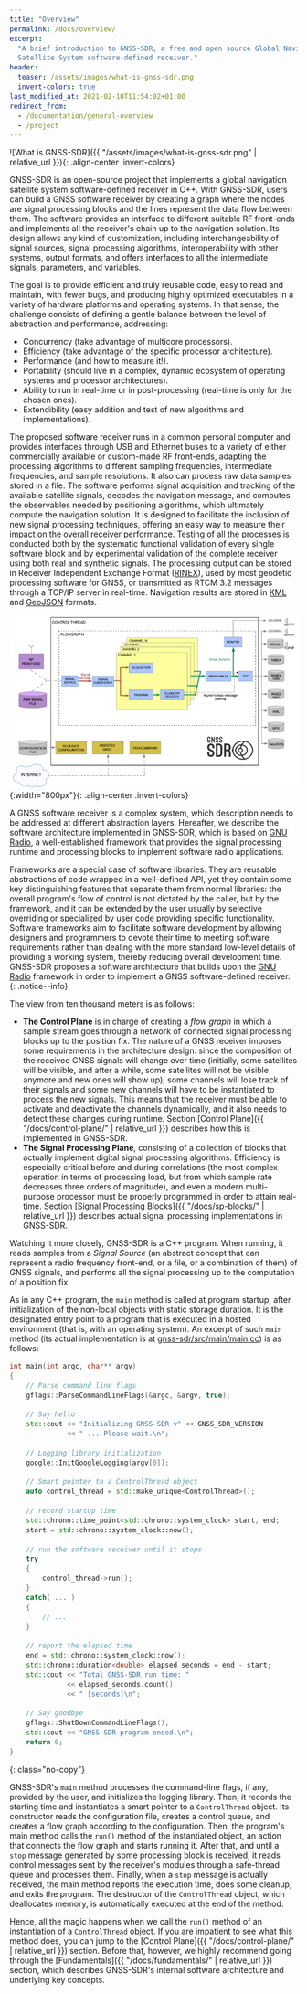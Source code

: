 ```yaml
---
title: "Overview"
permalink: /docs/overview/
excerpt:
  "A brief introduction to GNSS-SDR, a free and open source Global Navigation
  Satellite System software-defined receiver."
header:
  teaser: /assets/images/what-is-gnss-sdr.png
  invert-colors: true
last_modified_at: 2021-02-10T11:54:02+01:00
redirect_from:
  - /documentation/general-overview
  - /project
---
```


![What is GNSS-SDR]({{ "/assets/images/what-is-gnss-sdr.png" | relative_url }}){: .align-center .invert-colors}

GNSS-SDR is an open-source project that implements a global navigation satellite
system software-defined receiver in C++. With GNSS-SDR, users can build a GNSS
software receiver by creating a graph where the nodes are signal processing
blocks and the lines represent the data flow between them. The software provides
an interface to different suitable RF front-ends and implements all the
receiver's chain up to the navigation solution. Its design allows any kind of
customization, including interchangeability of signal sources, signal processing
algorithms, interoperability with other systems, output formats, and offers
interfaces to all the intermediate signals, parameters, and variables.

The goal is to provide efficient and truly reusable code, easy to read and
maintain, with fewer bugs, and producing highly optimized executables in a
variety of hardware platforms and operating systems. In that sense, the
challenge consists of defining a gentle balance between the level of abstraction
and performance, addressing:

- Concurrency (take advantage of multicore processors).
- Efficiency (take advantage of the specific processor architecture).
- Performance (and how to measure it!).
- Portability (should live in a complex, dynamic ecosystem of operating systems
  and processor architectures).
- Ability to run in real-time or in post-processing (real-time is only for the
  chosen ones).
- Extendibility (easy addition and test of new algorithms and implementations).

The proposed software receiver runs in a common personal computer and provides
interfaces through USB and Ethernet buses to a variety of either commercially
available or custom-made RF front-ends, adapting the processing algorithms to
different sampling frequencies, intermediate frequencies, and sample
resolutions. It also can process raw data samples stored in a file. The software
performs signal acquisition and tracking of the available satellite signals,
decodes the navigation message, and computes the observables needed by
positioning algorithms, which ultimately compute the navigation solution. It is
designed to facilitate the inclusion of new signal processing techniques,
offering an easy way to measure their impact on the overall receiver
performance. Testing of all the processes is conducted both by the systematic
functional validation of every single software block and by experimental
validation of the complete receiver using both real and synthetic signals. The
processing output can be stored in Receiver Independent Exchange Format
([RINEX](https://en.wikipedia.org/wiki/RINEX)), used by most geodetic processing
software for GNSS, or transmitted as RTCM 3.2 messages through a TCP/IP server
in real-time. Navigation results are stored in
[KML](https://www.ogc.org/standards/kml) and
[GeoJSON](https://geojson.org/) formats.

![Block diagram](https://raw.githubusercontent.com/gnss-sdr/gnss-sdr/next/docs/doxygen/images/GeneralBlockDiagram.png){:width="800px"}{: .align-center .invert-colors}

A GNSS software receiver is a complex system, which description needs to be
addressed at different abstraction layers. Hereafter, we describe the software
architecture implemented in GNSS-SDR, which is based on
[GNU Radio](https://www.gnuradio.org), a well-established framework that
provides the signal processing runtime and processing blocks to implement
software radio applications.

Frameworks are a special case of software libraries. They are reusable
abstractions of code wrapped in a well-defined API, yet they contain some key
distinguishing features that separate them from normal libraries: the overall
program's flow of control is not dictated by the caller, but by the framework,
and it can be extended by the user usually by selective overriding or
specialized by user code providing specific functionality. Software frameworks
aim to facilitate software development by allowing designers and programmers to
devote their time to meeting software requirements rather than dealing with the
more standard low-level details of providing a working system, thereby reducing
overall development time. GNSS-SDR proposes a software architecture that builds
upon the [GNU Radio](https://www.gnuradio.org) framework in order to implement a
GNSS software-defined receiver.
{: .notice--info}

The view from ten thousand meters is as follows:

- **The Control Plane** is in charge of creating a _flow graph_ in which a
  sample stream goes through a network of connected signal processing blocks up
  to the position fix. The nature of a GNSS receiver imposes some requirements
  in the architecture design: since the composition of the received GNSS signals
  will change over time (initially, some satellites will be visible, and after a
  while, some satellites will not be visible anymore and new ones will show up),
  some channels will lose track of their signals and some new channels will have
  to be instantiated to process the new signals. This means that the receiver
  must be able to activate and deactivate the channels dynamically, and it also
  needs to detect these changes during runtime. Section [Control
  Plane]({{ "/docs/control-plane/" | relative_url }}) describes how this is
  implemented in GNSS-SDR.
- **The Signal Processing Plane**, consisting of a collection of blocks that
  actually implement digital signal processing algorithms. Efficiency is
  especially critical before and during correlations (the most complex operation
  in terms of processing load, but from which sample rate decreases three orders
  of magnitude), and even a modern multi-purpose processor must be properly
  programmed in order to attain real-time. Section [Signal Processing
  Blocks]({{ "/docs/sp-blocks/" | relative_url }}) describes actual signal
  processing implementations in GNSS-SDR.

Watching it more closely, GNSS-SDR is a C++ program. When running, it reads
samples from a _Signal Source_ (an abstract concept that can represent a radio
frequency front-end, or a file, or a combination of them) of GNSS signals, and
performs all the signal processing up to the computation of a position fix.

As in any C++ program, the `main` method is called at program startup, after
initialization of the non-local objects with static storage duration. It is the
designated entry point to a program that is executed in a hosted environment
(that is, with an operating system). An excerpt of such `main` method (its
actual implementation is at
[gnss-sdr/src/main/main.cc](https://github.com/gnss-sdr/gnss-sdr/blob/main/src/main/main.cc))
is as follows:

```cpp
int main(int argc, char** argv)
{
    // Parse command line flags
    gflags::ParseCommandLineFlags(&argc, &argv, true);

    // Say hello
    std::cout << "Initializing GNSS-SDR v" << GNSS_SDR_VERSION
              << " ... Please wait.\n";

    // Logging library initialization
    google::InitGoogleLogging(argv[0]);

    // Smart pointer to a ControlThread object
    auto control_thread = std::make_unique<ControlThread>();

    // record startup time
    std::chrono::time_point<std::chrono::system_clock> start, end;
    start = std::chrono::system_clock::now();

    // run the software receiver until it stops
    try
    {
        control_thread->run();
    }
    catch( ... )
    {
        // ...
    }

    // report the elapsed time
    end = std::chrono::system_clock::now();
    std::chrono::duration<double> elapsed_seconds = end - start;
    std::cout << "Total GNSS-SDR run time: "
              << elapsed_seconds.count()
              << " [seconds]\n";

    // Say goodbye
    gflags::ShutDownCommandLineFlags();
    std::cout << "GNSS-SDR program ended.\n";
    return 0;
}
```
{: class="no-copy"}

GNSS-SDR's `main` method processes the command-line flags, if any, provided by
the user, and initializes the logging library. Then, it records the starting
time and instantiates a smart pointer to a `ControlThread` object. Its
constructor reads the configuration file, creates a control queue, and creates a
flow graph according to the configuration. Then, the program's main method calls
the `run()` method of the instantiated object, an action that connects the flow
graph and starts running it. After that, and until a `stop` message generated by
some processing block is received, it reads control messages sent by the
receiver's modules through a safe-thread queue and processes them. Finally, when
a `stop` message is actually received, the main method reports the execution
time, does some cleanup, and exits the program. The destructor of the
`ControlThread` object, which deallocates memory, is automatically executed at
the end of the method.

Hence, all the magic happens when we call the `run()` method of an instantiation
of a `ControlThread` object. If you are impatient to see what this method does,
you can jump to the [Control Plane]({{ "/docs/control-plane/" | relative_url }})
section. Before that, however, we highly recommend going through the
[Fundamentals]({{ "/docs/fundamentals/" | relative_url }}) section, which
describes GNSS-SDR's internal software architecture and underlying key concepts.

<link rel="prerender" href="{{ "/docs/fundamentals/" | relative_url }}" />
